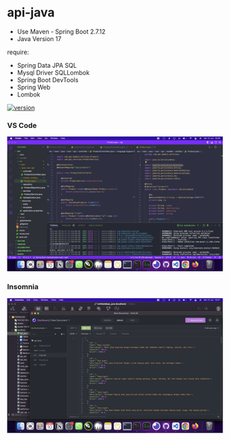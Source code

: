 # api-java
- Use Maven - Spring Boot 2.7.12
- Java Version 17

require:
- Spring Data JPA SQL
- Mysql Driver SQLLombok
- Spring Boot DevTools 
- Spring Web
- Lombok

<a href="https://chrome.google.com/webstore/detail/githunt/khpcnaokfebphakjgdgpinmglconplhp" rel="nofollow">
    <img src="https://camo.githubusercontent.com/37ea0ef8da229a10385ca04b8e2daf22b8d2a712f0cfc61f9f9fa6f75ae43195/68747470733a2f2f696d672e736869656c64732e696f2f6368726f6d652d7765622d73746f72652f762f6b6870636e616f6b6665627068616b6a67646770696e6d676c636f6e706c68702e737667" alt="version" data-canonical-src="https://img.shields.io/chrome-web-store/v/khpcnaokfebphakjgdgpinmglconplhp.svg" style="max-width: 100%;">
  </a>


<h3>VS Code </h3>
<img src="/Screen Shot 1.png" alt=""/>

<h3>Insomnia</h3>
<img src="/Screen Shot 2.png" alt=""/>

